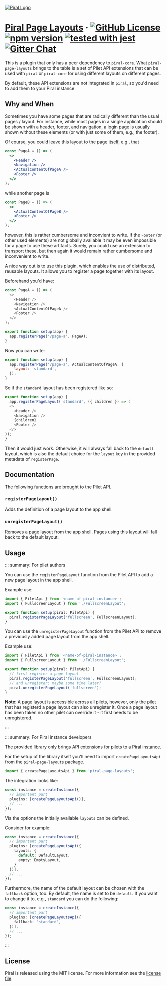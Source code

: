 [![Piral Logo](https://github.com/smapiot/piral/raw/main/docs/assets/logo.png)](https://piral.io)

# [Piral Page Layouts](https://piral.io) &middot; [![GitHub License](https://img.shields.io/badge/license-MIT-blue.svg)](https://github.com/smapiot/piral/blob/main/LICENSE) [![npm version](https://img.shields.io/npm/v/piral-page-layouts.svg?style=flat)](https://www.npmjs.com/package/piral-page-layouts) [![tested with jest](https://img.shields.io/badge/tested_with-jest-99424f.svg)](https://jestjs.io) [![Gitter Chat](https://badges.gitter.im/gitterHQ/gitter.png)](https://gitter.im/piral-io/community)

This is a plugin that only has a peer dependency to `piral-core`. What `piral-page-layouts` brings to the table is a set of Pilet API extensions that can be used with `piral` or `piral-core` for using different layouts on different pages.

By default, these API extensions are not integrated in `piral`, so you'd need to add them to your Piral instance.

## Why and When

Sometimes you have some pages that are radically different than the usual pages / layout. For instance, while most pages in a single application should be shown with a header, footer, and navigation, a login page is usually shown without these elements (or with just some of them, e.g., the footer).

Of course, you could leave this layout to the page itself, e.g., that

```jsx
const PageA = () => (
  <>
    <Header />
    <Navigation />
    <ActualContentOfPageA />
    <Footer />
  </>
);
```

while another page is

```jsx
const PageB = () => (
  <>
    <ActualContentOfPageB />
    <Footer />
  </>
);
```

however, this is rather cumbersome and inconvient to write. If the `Footer` (or other used elements) are not globally available it may be even impossible for a page to use these artifacts. Surely, you could use an extension to transport these, but then again it would remain rather cumbersome and inconvenient to write.

A nice way out is to use this plugin, which enables the use of distributed, reusable layouts. It allows you to register a page together with its layout.

Beforehand you'd have:

```js
const PageA = () => (
  <>
    <Header />
    <Navigation />
    <ActualContentOfPageA />
    <Footer />
  </>
);

export function setup(app) {
  app.registerPage('/page-a', PageA);
}
```

Now you can write:

```js
export function setup(app) {
  app.registerPage('/page-a', ActualContentOfPageA, {
    layout: 'standard',
  });
}
```

So if the `standard` layout has been registered like so:

```js
export function setup(app) {
  app.registerPageLayout('standard', ({ children }) => (
  <>
    <Header />
    <Navigation />
    {children}
    <Footer />
  </>
));
}
```

Then it would just work. Otherwise, it will always fall back to the `default` layout, which is also the default choice for the `layout` key in the provided metadata of `registerPage`.

## Documentation

The following functions are brought to the Pilet API.

### `registerPageLayout()`

Adds the definition of a page layout to the app shell.

### `unregisterPageLayout()`

Removes a page layout from the app shell. Pages using this layout will fall back to the default layout.

## Usage

::: summary: For pilet authors

You can use the `registerPageLayout` function from the Pilet API to add a new page layout in the app shell.

Example use:

```ts
import { PiletApi } from '<name-of-piral-instance>';
import { FullscreenLayout } from './FullscreenLayout';

export function setup(piral: PiletApi) {
  piral.registerPageLayout('fullscreen', FullscreenLayout);
}
```

You can use the `unregisterPageLayout` function from the Pilet API to remove a previously added page layout from the app shell.

Example use:

```ts
import { PiletApi } from '<name-of-piral-instance>';
import { FullscreenLayout } from './FullscreenLayout';

export function setup(piral: PiletApi) {
  // first register a page layout
  piral.registerPageLayout('fullscreen', FullscreenLayout);
  // and unregister; maybe some time later?
  piral.unregisterPageLayout('fullscreen');
}
```

**Note**: A page layout is accessible across all pilets, however, only the pilet that has registerd a page layout can also unregister it. Once a page layout has been taken no other pilet can override it - it first needs to be unregistered.

:::

::: summary: For Piral instance developers

The provided library only brings API extensions for pilets to a Piral instance.

For the setup of the library itself you'll need to import `createPageLayoutsApi` from the `piral-page-layouts` package.

```ts
import { createPageLayoutsApi } from 'piral-page-layouts';
```

The integration looks like:

```ts
const instance = createInstance({
  // important part
  plugins: [createPageLayoutsApi()],
  // ...
});
```

Via the options the initially available `layouts` can be defined.

Consider for example:

```ts
const instance = createInstance({
  // important part
  plugins: [createPageLayoutsApi({
    layouts: {
      default: DefaultLayout,
      empty: EmptyLayout,
    }
  })],
  // ...
});
```

Furthermore, the name of the default layout can be chosen with the `fallback` option, too. By default, the name is set to be `default`. If you want to change it to, e.g., `standard` you can do the following:

```ts
const instance = createInstance({
  // important part
  plugins: [createPageLayoutsApi({
    fallback: 'standard',
  })],
  // ...
});
```

:::

## License

Piral is released using the MIT license. For more information see the [license file](./LICENSE).
